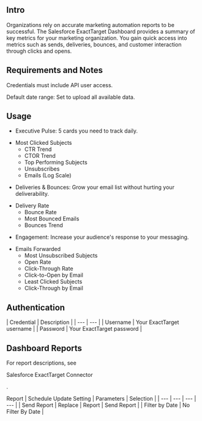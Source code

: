

Intro
-------

Organizations rely on accurate marketing automation reports to be successful. The Salesforce ExactTarget Dashboard provides a summary of key metrics for your marketing organization. You gain quick access into metrics such as sends, deliveries, bounces, and customer interaction through clicks and opens.


 Requirements and Notes
------------------------

Credentials must include API user access.


 Default date range: Set to upload all available data.


 Usage
-------


* Executive Pulse: 5 cards you need to track daily.

+ Most Clicked Subjects
	+ CTR Trend
	+ CTOR Trend
	+ Top Performing Subjects
	+ Unsubscribes
	+ Emails (Log Scale)
* Deliveries & Bounces: Grow your email list without hurting your deliverability.

+ Delivery Rate
	+ Bounce Rate
	+ Most Bounced Emails
	+ Bounces Trend
* Engagement: Increase your audience's response to your messaging.

+ Emails Forwarded
	+ Most Unsubscribed Subjects
	+ Open Rate
	+ Click-Through Rate
	+ Click-to-Open by Email
	+ Least Clicked Subjects
	+ Click-Through by Email

Authentication
----------------


|
 Credential
  |
 Description
  |
| --- | --- |
|
 Username
  |
 Your ExactTarget username
  |
|
 Password
  |
 Your ExactTarget password
  |

Dashboard Reports
-------------------

For report descriptions, see

Salesforce ExactTarget Connector

.


 Report
  |
 Schedule Update Setting
  |
 Parameters
  |
 Selection
  |
| --- | --- | --- | --- |
|
 Send Report
  |
 Replace
  |
 Report
  |
 Send Report
  |
|
 Filter by Date
  |
 No Filter By Date
  |

